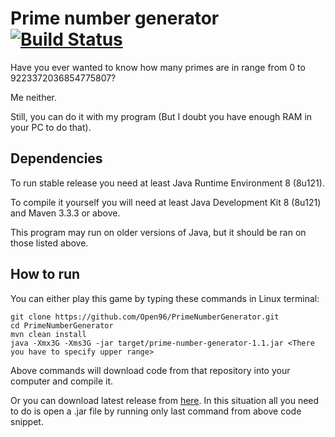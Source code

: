 # Prime number generator [![Build Status](https://travis-ci.org/Open96/PrimeNumberGenerator.svg?branch=master)](https://travis-ci.org/Open96/PrimeNumberGenerator)

Have you ever wanted to know how many primes are in range from 0 to 9223372036854775807?

Me neither.

Still, you can do it with my program (But I doubt you have enough RAM in your PC to do that).

## Dependencies

To run stable release you need at least Java Runtime Environment 8 (8u121).

To compile it yourself you will need at least Java Development Kit 8 (8u121) and Maven 3.3.3 or above.

This program may run on older versions of Java, but it should be ran on those listed above.

## How to run

You can either play this game by typing these commands in Linux terminal:
```
git clone https://github.com/Open96/PrimeNumberGenerator.git
cd PrimeNumberGenerator
mvn clean install
java -Xmx3G -Xms3G -jar target/prime-number-generator-1.1.jar <There you have to specify upper range>
```
Above commands will download code from that repository into your computer and compile it.


Or you can download latest release from [here](https://github.com/Open96/PrimeNumberGenerator/releases). In this situation all you need to do is open a .jar file by running only last command from above code snippet.
